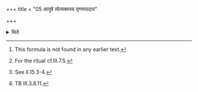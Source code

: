 +++
title = "05 आयुषे त्वेत्यक्तस्य तृणमपादाय"

+++

<details><summary>थिते</summary>

5. With āyuṣe tvā[^1] having taken away a grass-blade from the anointed (Prastara) having kept it in a known place,[^2] having taken the Prastara with both the hands—the right hand above the left-, having placed the (Prastara) on Juhū, having
made (the Āgnīdhra) to say astu śrauṣaṭ, after the response has been made (by the Āgnīdhra),[^3] he orders, iṣitā daivyā hotāraḥ....[^4]  

[^1]: This formula is not found in any earlier text.  

[^2]: For the ritual cf.III.7.5.  

[^3]: See II.15.3-4.  

[^4]: TB III.3.8.11.
</details>
